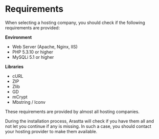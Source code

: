 Requirements
============

When selecting a hosting company, you should check if the following requirements are provided:

**Environment**

- Web Server (Apache, Nginx, IIS)
- PHP 5.3.10 or higher
- MySQLi 5.1 or higher

**Libraries**

- cURL
- ZIP
- Zlib
- GD
- mCrypt
- Mbstring / Iconv

These requirements are provided by almost all hosting companies.

During the installation process, Arastta will check if you have them all and not let you continue if any is missing. In such a case, you should contact your hosting provider to make them available.